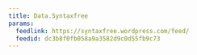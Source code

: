 ```yaml
---
title: Data.Syntaxfree
params:
  feedlink: https://syntaxfree.wordpress.com/feed/
  feedid: dc3b8f0fb058a9a3582d9c0d55fb9c73
---
```

